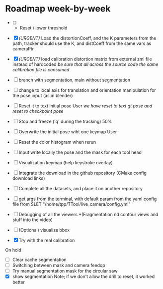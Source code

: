 # Roadmap week-by-week

- [ ] - Reset / lower threshold 
- [x] *(URGENT)* Load the distortionCoeff, and the K parameters from the path, tracker should use the K, and distCoeff from the same vars as cameraPtr
- [x] *(URGENT)* load calibration distortion matrix from external zml file instead of hardcoded *be sure that all across the source code the same calibration file is consumed*
- [ ] branch with segmentation, main without segmentation
- [ ] change to local axis for translation and orientation manipulation for the pose input (as in blender)
- [ ] Reset it to text initial pose User *we have reset to text gt pose and reset to checkpoint pose* 
- [ ] Stop and freeze ('q' during the tracking) 50%
- [ ] Overwrite the initial pose wiht one keymap User
- [ ] Reset the color histogram when rerun
- [ ] Input write locally the pose and the mask for each tool head


- [ ] Visualization keymap (help keystroke overlay)
- [ ] Integrate the download in the github repository (CMake config download links)
- [ ] Complete all the datasets, and place it on another repository

- [ ] get args from the terminal, with default param from the yaml config file from SLET "/home/tpp/TTool/live_camera/config.yml"


- [ ] Debugging of all the viewers *(Fragmentation nd contour views and stuff into the video)
- [ ] (Optional) visualize bbox
- [x] Try with the real calibration

On hold
- [ ] Clear cache segmentation
- [ ] Switching between mask and camera feedqp
- [ ] Try manual segmentation mask for the circular saw
- [x] show segmentation
Note; if we don't allow the drill to reset, it worked better